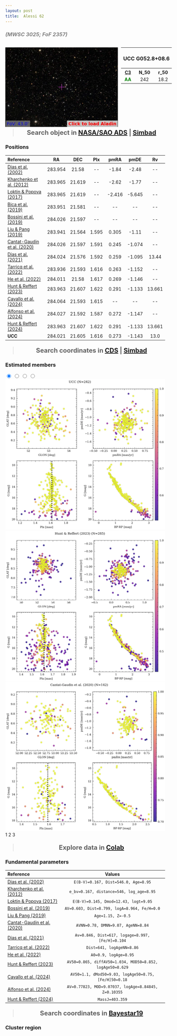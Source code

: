 ```yaml
---
layout: post
title:  Alessi 62
---
```

<h3><span style="color: #808080;"><i>(MWSC 3025; FoF 2357)</i></span></h3><div style="display: flex; justify-content: space-between; width:720px;height:250px">
<div style="text-align: center;">

<!-- Static image + data attributes for FOV and target -->
<img id="aladin_img"
     data-umami-event="aladin_load"
     src="https://raw.githubusercontent.com/ucc23/Q1P/main/plots/aladin/alessi62.webp"
     alt="Click to load Aladin Lite" 
     style="width:355px;height:250px; cursor: pointer;"
     data-fov="0.607" 
     data-target="284.021 21.605"/>
<!-- Div to contain Aladin Lite viewer -->
<div id="aladin-lite-div" style="width:355px;height:250px;display:none;"></div>
<!-- Aladin Lite script (will be loaded after the image is clicked) -->
<script src="{{ site.baseurl }}/scripts/aladin_load.js"></script>

</div>
<!-- Left block -->

<table style="width:355px;height:250px;">
  <!-- Row 1 (title) -->
  <tr>
    <td colspan="5"><h3>UCC G052.8+08.6</h3></td>
  </tr>
  <!-- Row 2 -->
  <tr>
    <th style="text-align: center;"><a href="https://ucc.ar/faq#what-is-the-c3-parameter" title="Combined class">C3</a></th>
    <th style="text-align: center;"><div title="Stars with membership probability >50%">N_50</div></th>
    <th style="text-align: center;"><div title="Radius that contains half the members [arcmin]">r_50</div></th>
  </tr>
  <!-- Row 3 -->
  <tr>
    <td style="text-align: center;"><span style="color: green; font-weight: bold;">A</span><span style="color: green; font-weight: bold;">A</span></td>
    <td style="text-align: center;">242</td>
    <td style="text-align: center;">18.2</td>
  </tr>
</table>
</div>

> <p style="text-align:center; font-weight: bold; font-size:20px">Search object in <a data-umami-event="nasa_search" href="https://ui.adsabs.harvard.edu/search/q=%20collection%3Aastronomy%20body%3A%22Alessi%2062%22&sort=date%20desc%2C%20bibcode%20desc&p_=0" target="_blank">NASA/SAO ADS</a> | <a data-umami-event="simbad_search" href="https://simbad.cds.unistra.fr/simbad/sim-id-refs?Ident=alessi62" target="_blank">Simbad</a></p>


### Positions

| Reference    | RA    | DEC   | Plx  | pmRA  | pmDE   |  Rv  |
| :---         | :---: | :---: | :---: | :---: | :---: | :---: |
|[Dias et al. (2002)](https://ui.adsabs.harvard.edu/abs/2002A%26A...389..871D) | 283.954 | 21.58 | -- | -1.84 | -2.48 | -- |
|[Kharchenko et al. (2012)](https://ui.adsabs.harvard.edu/abs/2012A%26A...543A.156K) | 283.965 | 21.619 | -- | -2.62 | -1.77 | -- |
|[Loktin & Popova (2017)](https://ui.adsabs.harvard.edu/abs/2017AstBu..72..257L) | 283.965 | 21.619 | -- | -2.416 | -5.645 | -- |
|[Bica et al. (2019)](https://ui.adsabs.harvard.edu/abs/2019AJ....157...12B) | 283.951 | 21.581 | -- | -- | -- | -- |
|[Bossini et al. (2019)](https://ui.adsabs.harvard.edu/abs/2019A%26A...623A.108B) | 284.026 | 21.597 | -- | -- | -- | -- |
|[Liu & Pang (2019)](https://ui.adsabs.harvard.edu/abs/2019ApJS..245...32L) | 283.941 | 21.564 | 1.595 | 0.305 | -1.11 | -- |
|[Cantat-Gaudin et al. (2020)](https://ui.adsabs.harvard.edu/abs/2020A%26A...640A...1C) | 284.026 | 21.597 | 1.591 | 0.245 | -1.074 | -- |
|[Dias et al. (2021)](https://ui.adsabs.harvard.edu/abs/2021MNRAS.504..356D) | 284.024 | 21.576 | 1.592 | 0.259 | -1.095 | 13.44 |
|[Tarricq et al. (2022)](https://ui.adsabs.harvard.edu/abs/2022A%26A...659A..59T) | 283.936 | 21.593 | 1.616 | 0.263 | -1.152 | -- |
|[He et al. (2022)](https://ui.adsabs.harvard.edu/abs/2022ApJS..262....7H) | 284.011 | 21.58 | 1.617 | 0.269 | -1.146 | -- |
|[Hunt & Reffert (2023)](https://ui.adsabs.harvard.edu/abs/2023A%26A...673A.114H) | 283.963 | 21.607 | 1.622 | 0.291 | -1.133 | 13.661 |
|[Cavallo et al. (2024)](https://ui.adsabs.harvard.edu/abs/2024AJ....167...12C) | 284.064 | 21.593 | 1.615 | -- | -- | -- |
|[Alfonso et al. (2024)](https://ui.adsabs.harvard.edu/abs/2024A%26A...689A..18A) | 284.027 | 21.592 | 1.587 | 0.272 | -1.147 | -- |
|[Hunt & Reffert (2024)](https://ui.adsabs.harvard.edu/abs/2024A%26A...686A..42H) | 283.963 | 21.607 | 1.622 | 0.291 | -1.133 | 13.661 |
| **UCC** |284.021 | 21.605 | 1.616 | 0.273 | -1.143 | 13.0 |

> <p style="text-align:center; font-weight: bold; font-size:20px">Search coordinates in <a data-umami-event="cds_coord_search" href="https://cdsportal.u-strasbg.fr/?target=284.021,+21.605" target="_blank">CDS</a> | <a data-umami-event="simbad_coord_search" href="https://simbad.cds.unistra.fr/mobile/object_list.html?coord=284.021%2021.605&output=json&radius=5&userEntry=alessi62" target="_blank">Simbad</a></p>

### Estimated members

<div class="carousel">
<input type="radio" name="radio-btn" id="slide1" checked>
<input type="radio" name="radio-btn" id="slide1">
<input type="radio" name="radio-btn" id="slide2">
<input type="radio" name="radio-btn" id="slide3">
<div class="slides">
<div class="slide">
<a href="https://raw.githubusercontent.com/ucc23/Q1P/main/plots/UCC/alessi62.webp" target="_blank">
<img src="https://raw.githubusercontent.com/ucc23/Q1P/main/plots/UCC/alessi62.webp" alt="Alessi 62 UCC">
</a>
</div>
<div class="slide">
<a href="https://raw.githubusercontent.com/ucc23/Q1P/main/plots/HUNT23/alessi62.webp" target="_blank">
<img src="https://raw.githubusercontent.com/ucc23/Q1P/main/plots/HUNT23/alessi62.webp" alt="Alessi 62 HUNT23">
</a>
</div>
<div class="slide">
<a href="https://raw.githubusercontent.com/ucc23/Q1P/main/plots/CANTAT20/alessi62.webp" target="_blank">
<img src="https://raw.githubusercontent.com/ucc23/Q1P/main/plots/CANTAT20/alessi62.webp" alt="Alessi 62 CANTAT20">
</a>
</div>
</div>
<div class="indicators">
<label for="slide1">1</label>
<label for="slide2">2</label>
<label for="slide3">3</label>
</div>
</div>


> <p style="text-align:center; font-weight: bold; font-size:20px">Explore data in <a data-umami-event="colab" href="https://colab.research.google.com/github/ucc23/ucc/blob/main/assets/notebook.ipynb" target="_blank">Colab</a></p>


### Fundamental parameters

| Reference |  Values |
| :---      |  :---:  |
| [Dias et al. (2002)](https://ui.adsabs.harvard.edu/abs/2002A%26A...389..871D) | `E(B-V)=0.167, Dist=546.0, Age=8.95` |
| [Kharchenko et al. (2012)](https://ui.adsabs.harvard.edu/abs/2012A%26A...543A.156K) | `e_bv=0.167, distance=546, log_age=8.95` |
| [Loktin & Popova (2017)](https://ui.adsabs.harvard.edu/abs/2017AstBu..72..257L) | `E(B-V)=0.145, Dmod=12.43, logt=9.05` |
| [Bossini et al. (2019)](https://ui.adsabs.harvard.edu/abs/2019A%26A...623A.108B) | `AV=0.603, Dist=8.799, logA=8.964, Fe/H=0.0` |
| [Liu & Pang (2019)](https://ui.adsabs.harvard.edu/abs/2019ApJS..245...32L) | `Age=1.15, Z=-0.5` |
| [Cantat-Gaudin et al. (2020)](https://ui.adsabs.harvard.edu/abs/2020A%26A...640A...1C) | `AVNN=0.78, DMNN=9.07, AgeNN=8.84` |
| [Dias et al. (2021)](https://ui.adsabs.harvard.edu/abs/2021MNRAS.504..356D) | `Av=0.846, Dist=617, logage=8.997, [Fe/H]=0.104` |
| [Tarricq et al. (2022)](https://ui.adsabs.harvard.edu/abs/2022A%26A...659A..59T) | `Dist=641, logAgeNN=8.86` |
| [He et al. (2022)](https://ui.adsabs.harvard.edu/abs/2022ApJS..262....7H) | `A0=0.9, logAge=8.95` |
| [Hunt & Reffert (2023)](https://ui.adsabs.harvard.edu/abs/2023A%26A...673A.114H) | `AV50=0.865, diffAV50=1.034, MOD50=8.852, logAge50=8.629` |
| [Cavallo et al. (2024)](https://ui.adsabs.harvard.edu/abs/2024AJ....167...12C) | `AV50=1.1, dMod50=9.03, logAge50=8.75, [Fe/H]50=0.18` |
| [Alfonso et al. (2024)](https://ui.adsabs.harvard.edu/abs/2024A%26A...689A..18A) | `AV=0.77823, MOD=9.07037, logAge=8.84845, Z=0.10355` |
| [Hunt & Reffert (2024)](https://ui.adsabs.harvard.edu/abs/2024A%26A...686A..42H) | `MassJ=403.359` |

> <p style="text-align:center; font-weight: bold; font-size:20px">Search coordinates in <a data-umami-event="bayestar" href="http://argonaut.skymaps.info/query?lon=52.808%20&lat=8.683&coordsys=gal&mapname=bayestar2019" target="_blank">Bayestar19</a></p>


### Cluster region

<html lang="en">
  <body>
    <center>
    <div id="plot-params"
         data-oc-name="alessi62"
         data-ra-center="284.03"
         data-dec-center="21.6"
         data-rad-deg="18.2"
         data-plx="1.616">
    </div>
    <div id="plot-container">
        <div id="plot"></div>
    </div>
    <script defer type="module" src="{{ site.baseurl }}/scripts/radec_scatter.js"></script>
    </center>
  </body>
</html>
<br>
